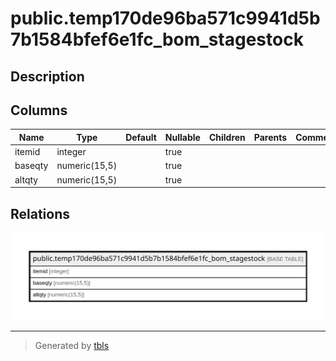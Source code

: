 # public.temp170de96ba571c9941d5b7b1584bfef6e1fc_bom_stagestock

## Description

## Columns

| Name | Type | Default | Nullable | Children | Parents | Comment |
| ---- | ---- | ------- | -------- | -------- | ------- | ------- |
| itemid | integer |  | true |  |  |  |
| baseqty | numeric(15,5) |  | true |  |  |  |
| altqty | numeric(15,5) |  | true |  |  |  |

## Relations

![er](public.temp170de96ba571c9941d5b7b1584bfef6e1fc_bom_stagestock.svg)

---

> Generated by [tbls](https://github.com/k1LoW/tbls)
